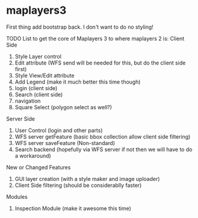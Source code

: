 maplayers3
==========
First thing add bootstrap back. I don't want to do no styling!

TODO List to get the core of Maplayers 3 to where maplayers 2 is:
Client Side
1. Style Layer control
2. Edit attribute (WFS send will be needed for this, but do the client side first)
3. Style View/Edit attribute
4. Add Legend (make it much better this time though)
5. login (client side)
6. Search (client side)
7. navigation
8. Square Select (polygon select as well?)

Server Side
1. User Control (login and other parts)
2. WFS server getFeature (basic bbox collection allow client side filtering)
3. WFS server saveFeature (Non-standard)
4. Search backend (hopefully via WFS server if not then we will have to do a workaround)

New or Changed Features
1. GUI layer creation (with a style maker and image uploader)
2. Client Side filtering (should be considerablly faster)

Modules
1. Inspection Module (make it awesome this time)